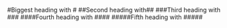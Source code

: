 #Biggest heading with \#
##Second heading with\##
###Third heading with \###
####Fourth heading with \####
#####Fifth heading with \#####
